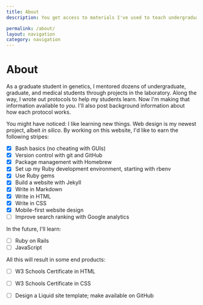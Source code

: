 ```yaml
---
title: About
description: You get access to materials I've used to teach undergraduate, graduate, and medical students to do genetics research. I get experience developing and designing websites.

permalink: /about/
layout: navigation
category: navigation
---
```

# About

As a graduate student in genetics, I mentored dozens of undergraduate, graduate, and medical students through projects in the laboratory. Along the way, I wrote out protocols to help my students learn. Now I'm making that information available to *you*. I'll also post background information about how each protocol works.

You might have noticed: I like learning new things. Web design is my newest project, albeit *in silico*. By working on this website, I'd like to earn the following stripes:

- [x] Bash basics (no cheating with GUIs)
- [x] Version control with git and GitHub
- [x] Package management with Homebrew
- [x] Set up my Ruby development environment, starting with rbenv
- [x] Use Ruby gems
- [x] Build a website with Jekyll
- [x] Write in Markdown
- [x] Write in HTML
- [x] Write in CSS
- [x] Mobile-first website design
- [ ] Improve search ranking with Google analytics

In the future, I'll learn:

- [ ] Ruby on Rails
- [ ] JavaScript

All this will result in some end products:

- [ ] W3 Schools Certificate in HTML
- [ ] W3 Schools Certificate in CSS
- [ ] Design a Liquid site template; make available on GitHub

